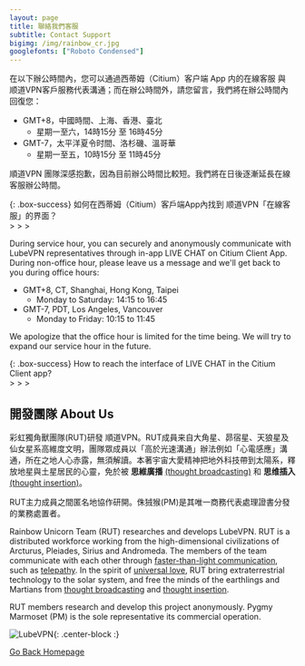 ```yaml
---
layout: page
title: 聯絡我們客服
subtitle: Contact Support
bigimg: /img/rainbow_cr.jpg
googlefonts: ["Roboto Condensed"]
---
```


在以下辦公時間內，您可以通過西蒂姆（Citium）客户端 App 内的在線客服 <i class='fa fa-comments-o'></i> 與<i class='fa fa-rocket' style='color:darkorange'></i> 顺道VPN客戶服務代表溝通；而在辦公時間外，請您留言，我們將在辦公時間內回復您：

- GMT+8，中國時間、上海、香港、臺北
  - 星期一至六，14時15分 至 16時45分
- GMT-7，太平洋夏令时間、洛杉磯、溫哥華
  - 星期一至五，10時15分 至 11時45分

<i class='fa fa-rocket' style='color:darkorange'></i> 順道VPN 團隊深感抱歉，因為目前辦公時間比較短。我們將在日後逐漸延長在線客服辦公時間。

 {: .box-success}
如何在西蒂姆（Citium）客戶端App內找到<i class='fa fa-rocket' style='color:darkorange'></i> 顺道VPN「在線客服」的界面？<br>
<i class='fa fa-gears'></i> > <i class='fa fa-certificate'></i> > <i class='fa fa-question-circle'></i> > <i class='fa fa-comments-o'></i>

During service hour, you can securely and anonymously communicate with <i class='fa fa-rocket' style='color:darkorange'></i>LubeVPN representatives through in-app LIVE CHAT <i class='fa fa-comments-o'></i> on Citium Client App. During non-office hour, please leave us a message and we'll get back to you during office hours:

- GMT+8, CT, Shanghai, Hong Kong, Taipei
  - Monday to Saturday: 14:15 to 16:45
- GMT-7, PDT, Los Angeles, Vancouver
  - Monday to Friday: 10:15 to 11:45

We apologize that the office hour is limited for the time being. We will try to expand our service hour in the future.

 {: .box-success}
How to reach the interface of LIVE CHAT in the Citium Client app?<br>
<i class='fa fa-gears'></i> > <i class='fa fa-certificate'></i> > <i class='fa fa-question-circle'></i> > <i class='fa fa-comments-o'></i>

## 開發團隊 About Us

彩虹獨角獸團隊(RUT)研發<i class='fa fa-rocket' style='color:darkorange'></i> 順道VPN。RUT成員来自大角星、昴宿星、天狼星及仙女星系高維度文明，團隊眾成員以「高於光速溝通」辦法例如「心電感應」溝通，所在之地人心赤露，無須解讀。本著宇宙大愛精神把地外科技帶到太陽系，釋放地星與土星居民的心靈，免於被 __思維廣播__ [(thought broadcasting)](https://en.wikipedia.org/wiki/Thought_broadcasting) 和 __思维插入__ [(thought insertion)](https://en.wikipedia.org/wiki/Thought_insertion)。

RUT主力成員之間匿名地協作研開。侏狨猴(PM)是其唯一商務代表處理證書分發的業務處置者。

Rainbow Unicorn Team (RUT) researches and develops <i class='fa fa-rocket' style='color:darkorange'></i> LubeVPN. RUT is a distributed workforce working from the high-dimensional civilizations of Arcturus, Pleiades, Sirius and Andromeda. The members of the team communicate with each other through [faster-than-light communication](https://en.wikipedia.org/wiki/Faster-than-light_communication), such as [telepathy](https://en.wikipedia.org/wiki/Telepathy). In the spirit of [universal love](https://en.wikipedia.org/wiki/Agape), RUT bring extraterrestrial technology to the solar system, and free the minds of the earthlings and Martians from [thought broadcasting](https://en.wikipedia.org/wiki/Thought_broadcasting) and [thought insertion](https://en.wikipedia.org/wiki/Thought_insertion).

RUT members research and develop this project anonymously. Pygmy Marmoset (PM) is the sole representative its commercial operation.

![LubeVPN](/img/ads.png "Groundbreaking VPN Tech"){: .center-block :}

<a href="{{ site.baseurl }}/index.html"><i class='fa fa-home'></i> Go Back Homepage</a>
